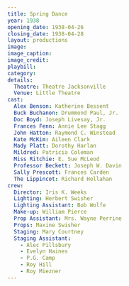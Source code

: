 ```yaml
---
title: Spring Dance
year: 1938
opening_date: 1938-04-26
closing_date: 1938-04-28
layout: productions
image:
image_caption:
image_credit:
playbill: 
category: 
details:
  Theatre: Theatre Jacksonville
  Venue: Little Theatre
cast:
  Alex Benson: Katherine Bessent
  Buck Buchanon: Drummond Paul, Jr.
  Doc Boyd: Joseph Livesay, Jr.
  Frances Fenn: Annie Lee Stagg
  John Hatton: Raymond C. Winstead
  Kate McKim: Aileen Clark
  Mady Platt: Dorothy Harlan
  Mildred: Patricia Coleman
  Miss Ritchie: E. Sue McLeod
  Professor Beckett: Joseph W. Davin
  Sally Prescott: Frances Carden
  The Lippincot: Richard Hollahan
crew:
  Director: Iris K. Weeks
  Lighting: Herbert Swisher
  Lighting Assistant: Bob Wolfe
  Make-up: William Pierce
  Prop Assistant: Mrs. Wayne Perrine
  Props: Maxine Swisher
  Staging: Mary Courtney
  Staging Assistant:
    - Alec Pillsbury
    - Evelyn Haines
    - P.G. Camp
    - Roy Hill
    - Roy Miezner
---
```

